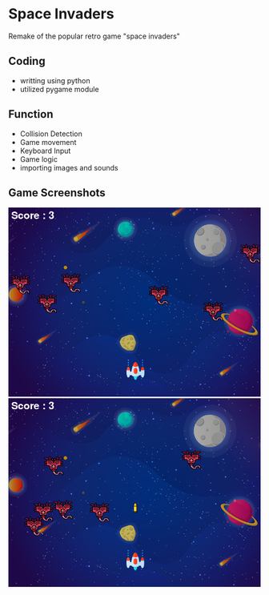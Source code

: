 # Space Invaders

Remake of the popular retro game "space invaders"

## Coding

- writting using python
- utilized pygame module

## Function

- Collision Detection
- Game movement
- Keyboard Input
- Game logic
- importing images and sounds

## Game Screenshots

<img src="gameScreenshots\SpaceInvaderScreenshot.png" alt="Screenshot of initial game"/>
<img src="gameScreenshots\SpaceInvaderMidShot.png" alt="Midshot screenshot of game"/>
